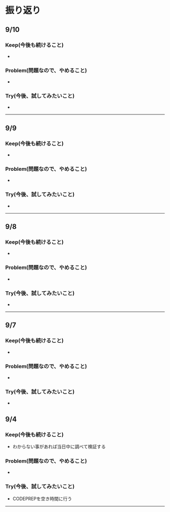 # 振り返り

## 9/10

### Keep(今後も続けること)

- 

### Problem(問題なので、やめること)

- 

### Try(今後、試してみたいこと)

- 

---

## 9/9

### Keep(今後も続けること)

- 

### Problem(問題なので、やめること)

- 

### Try(今後、試してみたいこと)

- 

---

## 9/8

### Keep(今後も続けること)

- 

### Problem(問題なので、やめること)

- 

### Try(今後、試してみたいこと)

- 

---

## 9/7

### Keep(今後も続けること)

- 

### Problem(問題なので、やめること)

- 

### Try(今後、試してみたいこと)

- 

## 9/4

### Keep(今後も続けること)

- わからない事があれば当日中に調べて検証する

### Problem(問題なので、やめること)

- 

### Try(今後、試してみたいこと)

- CODEPREPを空き時間に行う

---

